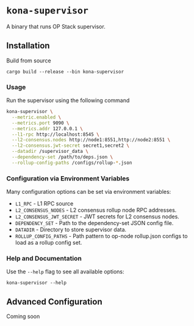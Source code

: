 # `kona-supervisor`

A binary that runs OP Stack supervisor.

## Installation

Build from source 

```
cargo build --release --bin kona-supervisor
```

### Usage

Run the supervisor using the following command

```bash
kona-supervisor \
  --metric.enabled \
  --metrics.port 9090 \
  --metrics.addr 127.0.0.1 \
  --l1-rpc http://localhost:8545 \
  --l2-consensus.nodes http://node1:8551,http://node2:8551 \
  --l2-consensus.jwt-secret secret1,secret2 \
  --datadir /supervisor_data \
  --dependency-set /path/to/deps.json \
  --rollup-config-paths /configs/rollup-*.json
```

### Configuration via Environment Variables

Many configuration options can be set via environment variables:

- `L1_RPC` - L1 RPC source
- `L2_CONSENSUS_NODES` - L2 consensus rollup node RPC addresses.
- `L2_CONSENSUS_JWT_SECRET` - JWT secrets for L2 consensus nodes.
- `DEPENDENCY_SET` - Path to the dependency-set JSON config file.
- `DATADIR` - Directory to store supervisor data.
- `ROLLUP_CONFIG_PATHS` - Path pattern to op-node rollup.json configs to load as a rollup config set.

### Help and Documentation

Use the `--help` flag to see all available options:

```
kona-supervisor --help
```

## Advanced Configuration

Coming soon